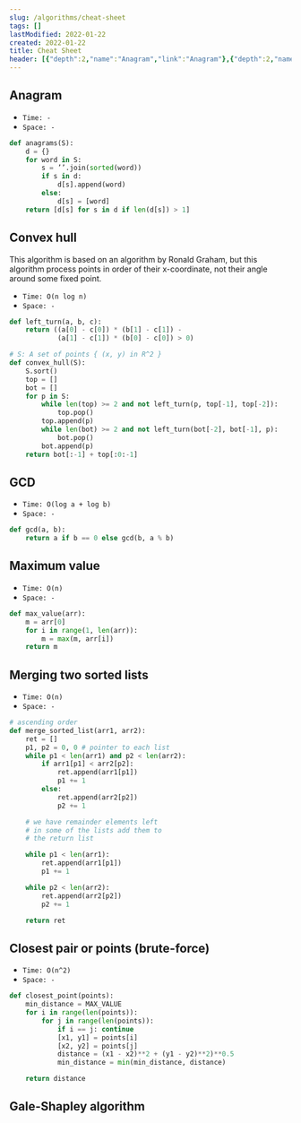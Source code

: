 ```yaml
---
slug: /algorithms/cheat-sheet
tags: []
lastModified: 2022-01-22
created: 2022-01-22
title: Cheat Sheet
header: [{"depth":2,"name":"Anagram","link":"Anagram"},{"depth":2,"name":"Convex hull","link":"Convex-hull"},{"depth":2,"name":"GCD","link":"GCD"},{"depth":2,"name":"Maximum value","link":"Maximum-value"},{"depth":2,"name":"Merging two sorted lists","link":"Merging-two-sorted-lists"},{"depth":2,"name":"Closest pair or points (brute-force)","link":"Closest-pair-or-points-(brute-force)"},{"depth":2,"name":"Gale-Shapley algorithm","link":"Gale-Shapley-algorithm"}]
---
```


## Anagram
- `Time: -`
- `Space: -`

```python
def anagrams(S):
    d = {}
    for word in S:
        s = ’’.join(sorted(word))
        if s in d:
            d[s].append(word)
        else:
            d[s] = [word]
    return [d[s] for s in d if len(d[s]) > 1]

```

## Convex hull
This algorithm is based on an algorithm by Ronald Graham, but this algorithm process points in order of their x-coordinate, not their angle around some fixed point.

- `Time: O(n log n)`
- `Space: -`

```python
def left_turn(a, b, c):
    return ((a[0] - c[0]) * (b[1] - c[1]) -
            (a[1] - c[1]) * (b[0] - c[0]) > 0)

# S: A set of points { (x, y) in R^2 }
def convex_hull(S):
    S.sort()
    top = []
    bot = []
    for p in S:
        while len(top) >= 2 and not left_turn(p, top[-1], top[-2]):
            top.pop()
        top.append(p)
        while len(bot) >= 2 and not left_turn(bot[-2], bot[-1], p):
            bot.pop()
        bot.append(p)
    return bot[:-1] + top[:0:-1]
```


## GCD

- `Time: O(log a + log b)`
- `Space: -`

```python
def gcd(a, b):
    return a if b == 0 else gcd(b, a % b)
```


## Maximum value
- `Time: O(n)`
- `Space: -`

```python
def max_value(arr):
    m = arr[0]
    for i in range(1, len(arr)):
        m = max(m, arr[i])
    return m
```

## Merging two sorted lists
- `Time: O(n)`
- `Space: -`

```python
# ascending order
def merge_sorted_list(arr1, arr2):
    ret = []
    p1, p2 = 0, 0 # pointer to each list
    while p1 < len(arr1) and p2 < len(arr2):
        if arr1[p1] < arr2[p2]:
            ret.append(arr1[p1])
            p1 += 1
        else:
            ret.append(arr2[p2])
            p2 += 1

    # we have remainder elements left
    # in some of the lists add them to
    # the return list

    while p1 < len(arr1):
        ret.append(arr1[p1])
        p1 += 1

    while p2 < len(arr2):
        ret.append(arr2[p2])
        p2 += 1

    return ret
```

## Closest pair or points (brute-force)
- `Time: O(n^2)`
- `Space: -`

```python
def closest_point(points):
    min_distance = MAX_VALUE
    for i in range(len(points)):
        for j in range(len(points)):
            if i == j: continue
            [x1, y1] = points[i]
            [x2, y2] = points[j]
            distance = (x1 - x2)**2 + (y1 - y2)**2)**0.5
            min_distance = min(min_distance, distance)

    return distance
```

## Gale-Shapley algorithm